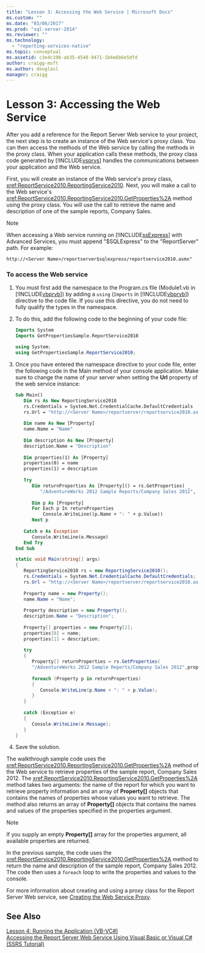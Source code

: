 ```yaml
---
title: "Lesson 3: Accessing the Web Service | Microsoft Docs"
ms.custom: ""
ms.date: "03/06/2017"
ms.prod: "sql-server-2014"
ms.reviewer: ""
ms.technology: 
  - "reporting-services-native"
ms.topic: conceptual
ms.assetid: c3e4c198-ab35-4548-9471-1b4e6b6e5dfd
author: craigg-msft
ms.author: douglasl
manager: craigg
---
```

# Lesson 3: Accessing the Web Service
  After you add a reference for the Report Server Web service to your project, the next step is to create an instance of the Web service's proxy class. You can then access the methods of the Web service by calling the methods in the proxy class. When your application calls these methods, the proxy class code generated by [!INCLUDE[vsprvs](../includes/vsprvs-md.md)] handles the communications between your application and the Web service.  
  
 First, you will create an instance of the Web service's proxy class, <xref:ReportService2010.ReportingService2010>. Next, you will make a call to the Web service's <xref:ReportService2010.ReportingService2010.GetProperties%2A> method using the proxy class. You will use the call to retrieve the name and description of one of the sample reports, Company Sales.  
  
> [!NOTE]  
>  When accessing a Web service running on [!INCLUDE[ssExpress](../includes/ssexpress-md.md)] with Advanced Services, you must append "$SQLExpress" to the "ReportServer" path. For example:  
>   
>  `http://<Server Name>/reportserver$sqlexpress/reportservice2010.asmx"`  
  
### To access the Web service  
  
1.  You must first add the namespace to the Program.cs file (Module1.vb in [!INCLUDE[vbprvb](../includes/vbprvb-md.md)]) by adding a `using` (`Imports` in [!INCLUDE[vbprvb](../includes/vbprvb-md.md)]) directive to the code file. If you use this directive, you do not need to fully qualify the types in the namespace.  
  
2.  To do this, add the following code to the beginning of your code file:  
  
    ```vb  
    Imports System  
    Imports GetPropertiesSample.ReportService2010  
    ```  
  
    ```csharp  
    using System;  
    using GetPropertiesSample.ReportService2010;  
    ```  
  
3.  Once you have entered the namespace directive to your code file, enter the following code in the Main method of your console application. Make sure to change the name of your server when setting the **Url** property of the web service instance:  
  
    ```vb  
    Sub Main()  
       Dim rs As New ReportingService2010  
       rs.Credentials = System.Net.CredentialCache.DefaultCredentials  
       rs.Url = "http://<Server Name>/reportserver/reportservice2010.asmx"  
  
       Dim name As New [Property]  
       name.Name = "Name"  
  
       Dim description As New [Property]  
       description.Name = "Description"  
  
       Dim properties(1) As [Property]  
       properties(0) = name  
       properties(1) = description  
  
       Try  
          Dim returnProperties As [Property]() = rs.GetProperties( _  
             "/AdventureWorks 2012 Sample Reports/Company Sales 2012", properties)  
  
          Dim p As [Property]  
          For Each p In returnProperties  
              Console.WriteLine((p.Name + ": " + p.Value))  
          Next p  
  
       Catch e As Exception  
          Console.WriteLine(e.Message)  
       End Try  
    End Sub  
    ```  
  
    ```csharp  
    static void Main(string[] args)  
    {  
       ReportingService2010 rs = new ReportingService2010();  
       rs.Credentials = System.Net.CredentialCache.DefaultCredentials;  
       rs.Url = "http://<Server Name>/reportserver/reportservice2010.asmx";  
  
       Property name = new Property();  
       name.Name = "Name";  
  
       Property description = new Property();  
       description.Name = "Description";  
  
       Property[] properties = new Property[2];  
       properties[0] = name;  
       properties[1] = description;  
  
       try  
       {  
          Property[] returnProperties = rs.GetProperties(  
          "/AdventureWorks 2012 Sample Reports/Company Sales 2012",properties);  
  
          foreach (Property p in returnProperties)  
          {  
             Console.WriteLine(p.Name + ": " + p.Value);  
          }  
       }  
  
       catch (Exception e)  
       {  
          Console.WriteLine(e.Message);  
       }  
    }  
    ```  
  
4.  Save the solution.  
  
 The walkthrough sample code uses the <xref:ReportService2010.ReportingService2010.GetProperties%2A> method of the Web service to retrieve properties of the sample report, Company Sales 2012. The <xref:ReportService2010.ReportingService2010.GetProperties%2A> method takes two arguments: the name of the report for which you want to retrieve property information and an array of **Property[]** objects that contains the names of properties whose values you want to retrieve. The method also returns an array of **Property[]** objects that contains the names and values of the properties specified in the properties argument.  
  
> [!NOTE]  
>  If you supply an empty **Property[]** array for the properties argument, all available properties are returned.  
  
 In the previous sample, the code uses the <xref:ReportService2010.ReportingService2010.GetProperties%2A> method to return the name and description of the sample report, Company Sales 2012. The code then uses a `foreach` loop to write the properties and values to the console.  
  
 For more information about creating and using a proxy class for the Report Server Web service, see [Creating the Web Service Proxy](../reporting-services/report-server-web-service/net-framework/creating-the-web-service-proxy.md).  
  
## See Also  
 [Lesson 4: Running the Application &#40;VB-VC&#35;&#41;](../../2014/tutorials/lesson-4-running-the-application-vb-vcsharp.md)   
 [Accessing the Report Server Web Service Using Visual Basic or Visual C&#35; &#40;SSRS Tutorial&#41;](../../2014/tutorials/access-report-server-web-service-vb-vcsharp-ssrs-tutorial.md)  
  
  

